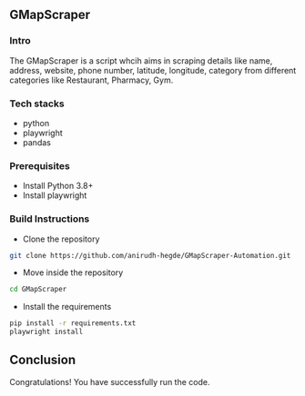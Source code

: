 ## GMapScraper

### Intro
The GMapScraper is a script whcih aims in scraping details like name, address, website, phone number, latitude, longitude, 
category from different categories like Restaurant, Pharmacy, Gym.


### Tech stacks
* python
* playwright
* pandas

### Prerequisites
* Install Python 3.8+
* Install playwright

### Build Instructions
* Clone the repository
```sh
git clone https://github.com/anirudh-hegde/GMapScraper-Automation.git
```

* Move inside the repository
```sh
cd GMapScraper
```

* Install the requirements
```sh
pip install -r requirements.txt
playwright install
```

## Conclusion
Congratulations! You have successfully run the code.
